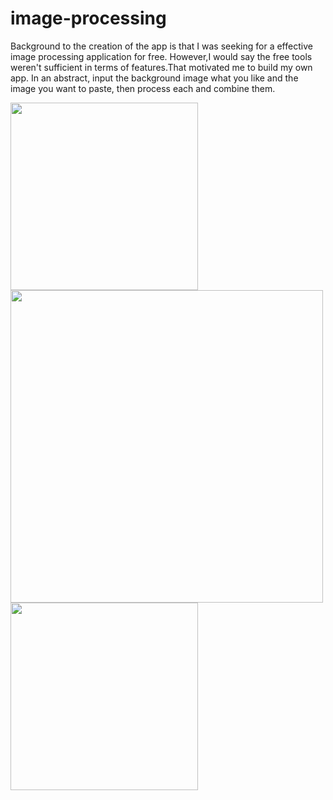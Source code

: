 # image-processing
Background to the creation of the app is that I was seeking for a effective image processing application for free. However,I would say the free tools weren't sufficient in terms of features.That motivated me to build my own app.
In an abstract, input the background image what you like and the image you want to paste, then process each and combine them.



<img src="https://user-images.githubusercontent.com/64636363/213914159-5bb4b32d-e271-421b-8a8f-ad553290aaf0.jpg" width="300px">
<img src="https://user-images.githubusercontent.com/64636363/213914163-cda3ad7d-507e-426f-a8f1-073c9756bdfa.jpg" width="500px">
<img src="https://user-images.githubusercontent.com/64636363/213912845-be81648d-2848-4c50-b47d-45895dea651c.JPG" width="300px">

